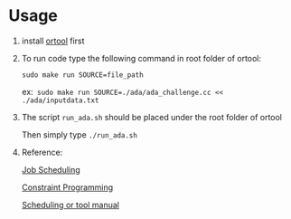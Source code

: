 # Usage 
1. install [ortool](https://developers.google.com/optimization/install) first

2. To run code type the following command in root folder of ortool: 

    `sudo make run SOURCE=file_path`

    ex:` sudo make run SOURCE=./ada/ada_challenge.cc << ./ada/inputdata.txt`

3. The script `run_ada.sh` should be placed under the root folder of ortool

    Then simply type `./run_ada.sh`

4. Reference:

    [Job Scheduling](https://developers.google.com/optimization/scheduling/job_shop)
   
    [Constraint Programming](https://developers.google.com/optimization/reference/sat/cp_model/IntervalVar)
    
    [Scheduling or tool manual](https://acrogenesis.com/or-tools/documentation/user_manual/manual/ls/scheduling_or_tools.html)
